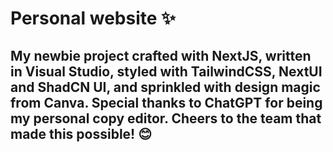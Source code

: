 # Personal website ✨
## My newbie project crafted with NextJS, written in Visual Studio, styled with TailwindCSS, NextUI and ShadCN UI, and sprinkled with design magic from Canva. Special thanks to ChatGPT for being my personal copy editor. Cheers to the team that made this possible! 😊

